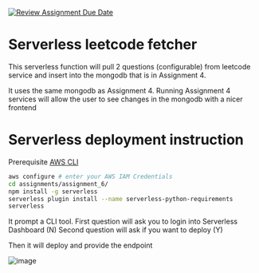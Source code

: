 [![Review Assignment Due Date](https://classroom.github.com/assets/deadline-readme-button-24ddc0f5d75046c5622901739e7c5dd533143b0c8e959d652212380cedb1ea36.svg)](https://classroom.github.com/a/UxpU_KWG)

# Serverless leetcode fetcher

This serverless function will pull 2 questions (configurable) from leetcode service and insert into the mongodb that is in Assignment 4.

It uses the same mongodb as Assignment 4. Running Assignment 4 services will allow the user to see changes in the mongodb with a nicer frontend

# Serverless deployment instruction

Prerequisite [AWS CLI](https://docs.aws.amazon.com/cli/latest/userguide/getting-started-install.html)

```bash
aws configure # enter your AWS IAM Credentials
cd assignments/assignment_6/
npm install -g serverless
serverless plugin install --name serverless-python-requirements
serverless
```

It prompt a CLI tool. 
First question will ask you to login into Serverless Dashboard (N)
Second question will ask if you want to deploy (Y)

Then it will deploy and provide the endpoint

![image](https://github.com/CS3219-AY2324S1/ay2324s1-assignment-6-g33/assets/24467184/46f21bea-ada2-4c85-a8d6-afc551a13528)
